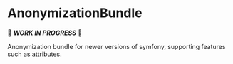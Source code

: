 # AnonymizationBundle

:construction: ***WORK IN PROGRESS*** :construction:

Anonymization bundle for newer versions of symfony, supporting features such as attributes.
